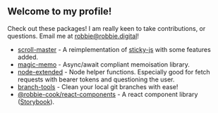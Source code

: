 ## Welcome to my profile!

Check out these packages! I am really keen to take contributions,
or questions. Email me at robbie@robbie.digital!

- [scroll-master](https://www.npmjs.com/package/scroll-master) - A reimplementation of [sticky-js](https://rgalus.github.io/sticky-js/) with some features added.
- [magic-memo](https://www.npmjs.com/package/magic-memo) - Async/await compliant memoisation library.
- [node-extended](https://www.npmjs.com/package/node-extended) - Node helper functions. Especially good for fetch requests with bearer tokens and questioning the user.
- [branch-tools](https://www.npmjs.com/package/branch-tools) - Clean your local git branches with ease!
- [@robbie-cook/react-components](https://www.npmjs.com/package/@robbie-cook/react-components) - A react component library ([Storybook](https://reactcomponents.robbie.digital)).

